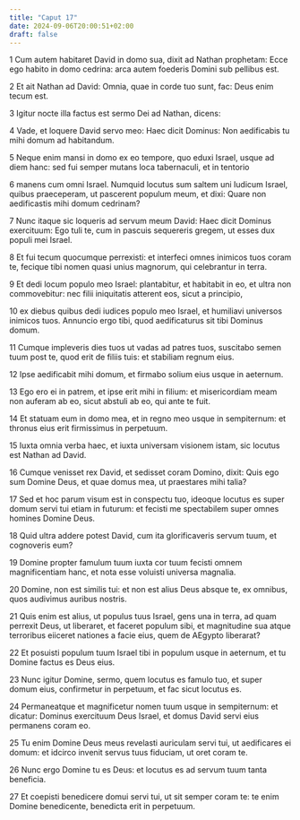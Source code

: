 ```yaml
---
title: "Caput 17"
date: 2024-09-06T20:00:51+02:00
draft: false
---
```



1 Cum autem habitaret David in domo sua, dixit ad Nathan prophetam: Ecce ego habito in domo cedrina: arca autem foederis Domini sub pellibus est.

2 Et ait Nathan ad David: Omnia, quae in corde tuo sunt, fac: Deus enim tecum est.

3 Igitur nocte illa factus est sermo Dei ad Nathan, dicens:

4 Vade, et loquere David servo meo: Haec dicit Dominus: Non aedificabis tu mihi domum ad habitandum.

5 Neque enim mansi in domo ex eo tempore, quo eduxi Israel, usque ad diem hanc: sed fui semper mutans loca tabernaculi, et in tentorio

6 manens cum omni Israel. Numquid locutus sum saltem uni Iudicum Israel, quibus praeceperam, ut pascerent populum meum, et dixi: Quare non aedificastis mihi domum cedrinam?

7 Nunc itaque sic loqueris ad servum meum David: Haec dicit Dominus exercituum: Ego tuli te, cum in pascuis sequereris gregem, ut esses dux populi mei Israel.

8 Et fui tecum quocumque perrexisti: et interfeci omnes inimicos tuos coram te, fecique tibi nomen quasi unius magnorum, qui celebrantur in terra.

9 Et dedi locum populo meo Israel: plantabitur, et habitabit in eo, et ultra non commovebitur: nec filii iniquitatis atterent eos, sicut a principio,

10 ex diebus quibus dedi iudices populo meo Israel, et humiliavi universos inimicos tuos. Annuncio ergo tibi, quod aedificaturus sit tibi Dominus domum.

11 Cumque impleveris dies tuos ut vadas ad patres tuos, suscitabo semen tuum post te, quod erit de filiis tuis: et stabiliam regnum eius.

12 Ipse aedificabit mihi domum, et firmabo solium eius usque in aeternum.

13 Ego ero ei in patrem, et ipse erit mihi in filium: et misericordiam meam non auferam ab eo, sicut abstuli ab eo, qui ante te fuit.

14 Et statuam eum in domo mea, et in regno meo usque in sempiternum: et thronus eius erit firmissimus in perpetuum.

15 Iuxta omnia verba haec, et iuxta universam visionem istam, sic locutus est Nathan ad David.

16 Cumque venisset rex David, et sedisset coram Domino, dixit: Quis ego sum Domine Deus, et quae domus mea, ut praestares mihi talia?

17 Sed et hoc parum visum est in conspectu tuo, ideoque locutus es super domum servi tui etiam in futurum: et fecisti me spectabilem super omnes homines Domine Deus.

18 Quid ultra addere potest David, cum ita glorificaveris servum tuum, et cognoveris eum?

19 Domine propter famulum tuum iuxta cor tuum fecisti omnem magnificentiam hanc, et nota esse voluisti universa magnalia.

20 Domine, non est similis tui: et non est alius Deus absque te, ex omnibus, quos audivimus auribus nostris.

21 Quis enim est alius, ut populus tuus Israel, gens una in terra, ad quam perrexit Deus, ut liberaret, et faceret populum sibi, et magnitudine sua atque terroribus eiiceret nationes a facie eius, quem de AEgypto liberarat?

22 Et posuisti populum tuum Israel tibi in populum usque in aeternum, et tu Domine factus es Deus eius.

23 Nunc igitur Domine, sermo, quem locutus es famulo tuo, et super domum eius, confirmetur in perpetuum, et fac sicut locutus es.

24 Permaneatque et magnificetur nomen tuum usque in sempiternum: et dicatur: Dominus exercituum Deus Israel, et domus David servi eius permanens coram eo.

25 Tu enim Domine Deus meus revelasti auriculam servi tui, ut aedificares ei domum: et idcirco invenit servus tuus fiduciam, ut oret coram te.

26 Nunc ergo Domine tu es Deus: et locutus es ad servum tuum tanta beneficia.

27 Et coepisti benedicere domui servi tui, ut sit semper coram te: te enim Domine benedicente, benedicta erit in perpetuum.

